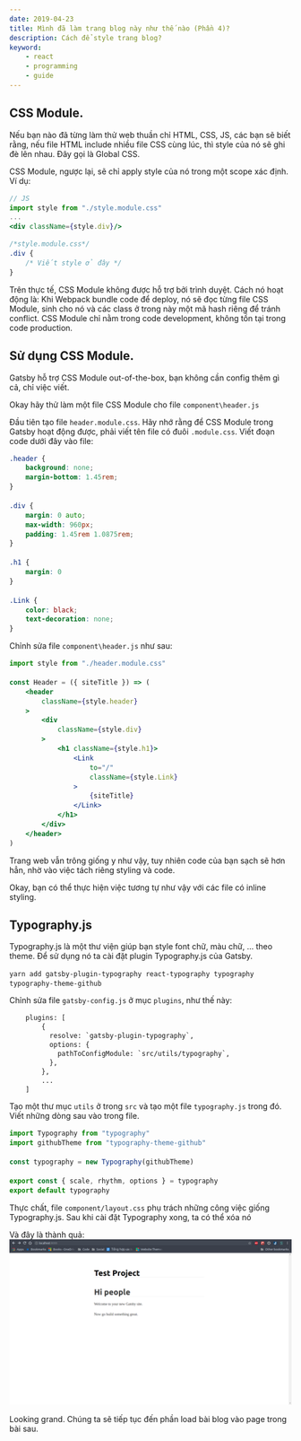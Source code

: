 ```yaml
---
date: 2019-04-23
title: Mình đã làm trang blog này như thế nào (Phần 4)?
description: Cách để style trang blog?
keyword:
    - react
    - programming
    - guide
---
```



## CSS Module.
Nếu bạn nào đã từng làm thử web thuần chỉ HTML, CSS, JS, các bạn sẽ biết rằng, nếu file HTML include nhiều file CSS cùng lúc, thì style của nó sẽ ghi đè lên nhau. Đây gọi là Global CSS.

CSS Module, ngược lại, sẽ chỉ apply style của nó trong một scope xác định. Ví dụ:
```jsx
// JS
import style from "./style.module.css"
...
<div className={style.div}/>
```

```css
/*style.module.css*/
.div {
    /* Viết style ở đây */
}

```

Trên thực tế, CSS Module không được hỗ trợ bởi trình duyệt. Cách nó hoạt động là: Khi Webpack bundle code để deploy, nó sẽ đọc từng file CSS Module, sinh cho nó và các class ở trong này một mã hash riêng để tránh conflict. CSS Module chỉ nằm trong code development, không tồn tại trong code production.

## Sử dụng CSS Module.
Gatsby hỗ trợ CSS Module out-of-the-box, bạn không cần config thêm gì cả, chỉ việc viết.

Okay hãy thử làm một file CSS Module cho file `component\header.js`

Đầu tiên tạo file `header.module.css`. Hãy nhớ rằng để CSS Module trong Gatsby hoạt động được, phải viết tên file có đuôi `.module.css`. Viết đoạn code dưới đây vào file:
```css
.header {
    background: none;
    margin-bottom: 1.45rem;
}

.div {
    margin: 0 auto;
    max-width: 960px;
    padding: 1.45rem 1.0875rem;
}

.h1 {
    margin: 0
}

.Link {
    color: black;
    text-decoration: none;
}
```

Chỉnh sửa file `component\header.js` như sau:
```jsx
import style from "./header.module.css"

const Header = ({ siteTitle }) => (
    <header
        className={style.header}
    >
        <div
            className={style.div}
        >
            <h1 className={style.h1}>
                <Link
                    to="/"
                    className={style.Link}
                >
                    {siteTitle}
                </Link>
            </h1>
        </div>
    </header>
)
```

Trang web vẫn trông giống y như vậy, tuy nhiên code của bạn sạch sẽ hơn hẳn, nhờ vào việc tách riêng styling và code.

Okay, bạn có thể thực hiện việc tương tự như vậy với các file có inline styling.

## Typography.js
Typography.js là một thư viện giúp bạn style font chữ, màu chữ, ... theo theme. Để sử dụng nó ta cài đặt plugin Typography.js của Gatsby.

`yarn add gatsby-plugin-typography react-typography typography typography-theme-github`

Chỉnh sửa file `gatsby-config.js` ở mục `plugins`, như thế này:
```json5
    plugins: [
        {
          resolve: `gatsby-plugin-typography`,
          options: {
            pathToConfigModule: `src/utils/typography`,
          },
        },
        ...
    ]
```

Tạo một thư mục `utils` ở trong `src` và tạo một file `typography.js` trong đó. Viết những dòng sau vào trong file.
```js
import Typography from "typography"
import githubTheme from "typography-theme-github"

const typography = new Typography(githubTheme)

export const { scale, rhythm, options } = typography
export default typography
```

Thực chất, file `component/layout.css` phụ trách những công việc giống Typography.js. Sau khi cài đặt Typography xong, ta có thể xóa nó

Và đây là thành quả:
![site](site.png)

Looking grand. Chúng ta sẽ tiếp tục đến phần load bài blog vào page trong bài sau.